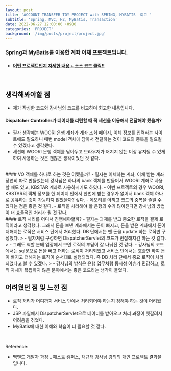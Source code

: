 ```yaml
---
layout: post
title: 'ACCOUNT TRANSFER TOY PROJECT with SPRING, MYBATIS  회고 '
subtitle: 'Spring, MVC, H2, MyBatis, Transaction'
date: 2022-06-27 12:00:00 +0900
categories: 'PROJECT'
background: '/img/posts/project/project.jpg'
---
```


### Spring과 MyBatis를 이용한 계좌 이체 프로젝트입니다.

- #### [ 어떤 프로젝트인지 자세한 내용 + 소스 코드 클릭!! ](https://github.com/ddungi/AccountTransferToyProject)

<br>

## 생각해봐야할 점
- 제가 작성한 코드와 강사님의 코드를 비교하며 회고한 내용입니다.


#### Dispatcher Controller가 데이터를 리턴할 때 꼭 세션을 이용해서 전달해야 했을까?
- 필자 생각에는  WOORI 은행 계좌가 계좌 조회 페이지, 이체 정보를 입력하는 사이트에도 필요하니 매번 model 객체에 담아서 전달하는 것이 코드의 중복을 일으킬 수 있겠다고 생각했다.
- 세션에 WOORI 은행 객체를 담아두고 브라우저가 꺼지지 않는 이상 유지될 수 있게 하여 사용하는 것은 괜찮은 생각이었던 것 같다. 

<br>
#### VO 객체를 하나로 하는 것은 어땠을까?
- 필자는 이체하는 계좌, 이체 받는 계좌 당연히 따로 만들었는데 강사님은 하나의 bank 객체를 만들어서 WOORI 계좌로 사용할 때도 있고, KBSTAR 계좌로 사용하시기도 하였다. 
- 이번 프로젝트의 경우 WOORI, KBSTAR의 객체 정보를 한 페이지 안에서 한번에 받는 경우가 없어서 bank 객체 하나로 공유하는 것이 가능하지 않았을까? 싶다. 
- 메모리를 아끼고 코드의 중복을 줄일 수 있다는 점은 좋은 것 같다.
- 로직을 처리해야 할 은행의 수가 많아진다면 강사님의 방법이 더 효율적인 처리가 될 것 같다.

<br>
#### 로직 처리를 어디서 진행해야할까?
- 필자는 과제를 받고 중요한 로직을 결제 로직이라고 생각했다. 그래서 돈을 보낸 계좌에서는 돈이 빠지고, 돈을 받은 계좌에서 돈이 더해지는 로직은 서비스 단에서 처리했다. DB 단에서는 뺀 돈을 update 하는 로직만 구성했다.
> - 필자처럼 구성하면 DispatcherServlet의 코드가 번잡해지긴 하는 것 같다.
> - 그래도 역할 분배 입장에서 보면 로직의 부담이 잘 나눠진 것 같다.
- 강사님의 코드에서는 sql문으로 돈을 빼고 더하는 로직이 처리되었고 서비스 단에서는 호출만 하여 돈이 빠지고 더해지는 로직이 순서대로 실행되었다. 즉 DB 처리 단에서 중요 로직이 처리되었다고 볼 수 있겠다.
> - 강사님의 방식은 은행 업무처럼 동시성 이슈가 민감하고, 로직 자체가 복잡하지 않은 분야에서는 좋은 코드라는 생각이 들었다.

<br>

## 어려웠던 점 및 느낀 점
- 로직 처리가 어디까지 서비스 단에서 처리되어야 하는지 정해야 하는 것이 어려웠다.
- JSP 파일에서 DispatcherServlet으로 데이터를 받아오고 처리 과정이 헷갈려서 어려움을 겪었다. 
- MyBatis에 대한 이해와 학습이 더 필요할 것 같다. 

<br>

Reference:
- 백엔드 개발자 과정 _ 패스트 캠퍼스, 채규태 강사님 강의의 개인 프로젝트 결과물 입니다.

  


